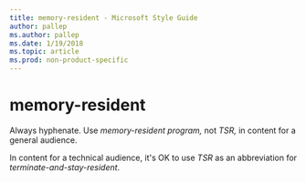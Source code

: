 ```yaml
---
title: memory-resident - Microsoft Style Guide
author: pallep
ms.author: pallep
ms.date: 1/19/2018
ms.topic: article
ms.prod: non-product-specific
---
```


# memory-resident

Always hyphenate. Use *memory-resident program,* not *TSR,* in content for a general audience.

In content for a technical audience, it's OK to use *TSR* as an abbreviation for *terminate-and-stay-resident*.
